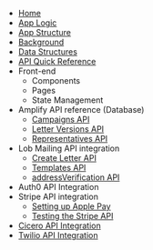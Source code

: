 * [Home](home)
* [App Logic](App-Logic)
* [App Structure](App-Structure)
* [Background](Background)
* [Data Structures](Data-Structures)
* [API Quick Reference](Amplify-API-Reference)
* Front-end
  * Components
  * Pages
  * State Management
* Amplify API reference (Database)
  * [Campaigns API](Campaigns-API-Endpoints)
  * [Letter Versions API](Letter_Versions-API-Endpoints)
  * [Representatives API](Representatives-API-Endpoints)
* Lob Mailing API integration
  * [Create Letter API](Create-Letter-endpoint)
  * [Templates API](Retrieving-a-letter-template)
  * [addressVerification API](Validating-a-mailing-address)
* Auth0 API Integration
* Stripe API integration
  * [Setting up Apple Pay](Setting-up-Apple-Pay)
  * [Testing the Stripe API](Stripe-API-Endpoint)
* [Cicero API Integration](Cicero-API-Integration)
* [Twilio API Integration](Twilio-API-Integration)

